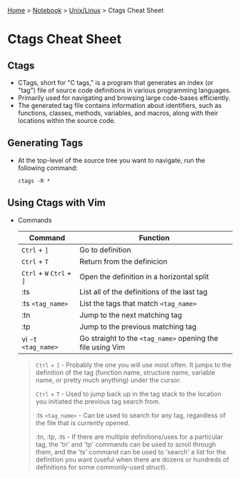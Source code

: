 <a href="../../">Home</a> > <a href="../notebook">Notebook</a> > <a href="./">Unix/Linux</a> > Ctags Cheat Sheet

# Ctags Cheat Sheet



## Ctags

* CTags, short for "C tags," is a program that generates an index (or "tag") file of source code definitions in various programming languages.
* Primarily used for navigating and browsing large code-bases efficiently.
* The generated tag file contains information about identifiers, such as functions, classes, methods, variables, and macros, along with their locations within the source code.



## Generating Tags

* At the top-level of the source tree you want to navigate, run the following command:

  ```plain
  ctags -R *
  ```



## Using Ctags with Vim

* Commands

  | Command                   | Function                                                   |
  | ------------------------- | ---------------------------------------------------------- |
  | `Ctrl` + `]`              | Go to definition                                           |
  | `Ctrl` + `T`              | Return from the definicion                                 |
  | `Ctrl` + `W` `Ctrl` + `]` | Open the definition in a horizontal split                  |
  | :ts                       | List all of the definitions of the last tag                |
  | :ts `<tag_name>`          | List the tags that match `<tag_name>`                      |
  | :tn                       | Jump to the next matching tag                              |
  | :tp                       | Jump to the previous matching tag                          |
  | vi -t `<tag_name>`        | Go straight to the `<tag_name>` opening the file using Vim |
  
  > `Ctrl` + `]` - Probably the one you will use most often. It jumps to the definition of the tag (function name, structure name, variable name, or pretty much anything) under the cursor.
  >
  > `Ctrl` + `T` - Used to jump back up in the tag stack to the location you initiated the previous tag search from.
  >
  > :ts `<tag_name>` - Can be used to search for any tag, regardless of the file that is currently opened.
  >
  > :tn, :tp, :ts -  If there are multiple definitions/uses for a particular tag, the 'tn' and 'tp' commands can be used to scroll through them, and the 'ts' command can be used to 'search' a list for the definition you want (useful when there are dozens or hundreds of definitions for some commonly-used struct).
